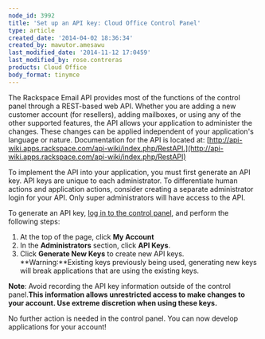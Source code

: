 ```yaml
---
node_id: 3992
title: 'Set up an API key: Cloud Office Control Panel'
type: article
created_date: '2014-04-02 18:36:34'
created_by: mawutor.amesawu
last_modified_date: '2014-11-12 17:0459'
last_modified_by: rose.contreras
products: Cloud Office
body_format: tinymce
---
```


The Rackspace Email API provides most of the functions of the control
panel through a REST-based web API. Whether you are adding a new
customer account (for resellers), adding mailboxes, or using any of the
other supported features, the API allows your application to administer
the changes. These changes can be applied independent of your
application's language or nature. Documentation for the API is located
at:
[http://api-wiki.apps.rackspace.com/api-wiki/index.php/RestAPI.](http://api-wiki.apps.rackspace.com/api-wiki/index.php/RestAPI)

To implement the API into your application, you must first generate an
API key.  API keys are unique to each administrator. To differentiate
human actions and application actions, consider creating a separate
administrator login for your API. Only super administrators will have
access to the API.

To generate an API key, [log in to the control
panel](https://apps.rackspace.com/?cp), and perform the following steps:

1.  At the top of the page, click **My Account**
2.  In the **Administrators** section, click **API Keys**.
3.  Click **Generate New Keys** to create new API keys.\
     **Warning:**Existing keys previously being used, generating new
    keys will break applications that are using the existing keys.

**Note**: Avoid recording the API key information outside of the control
panel.**This information allows unrestricted access to make changes to
your account. Use extreme discretion when using these keys.**

No further action is needed in the control panel. You can now develop
applications for your account!

